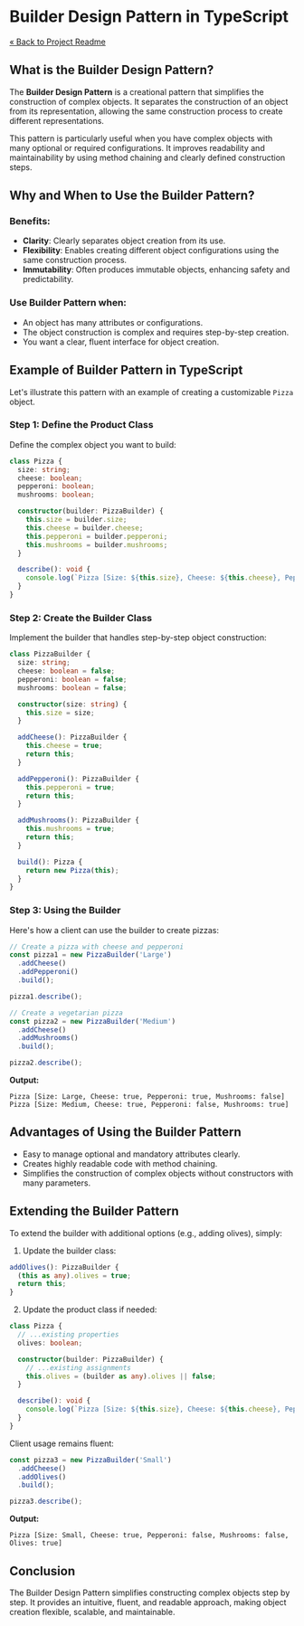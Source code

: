 # Builder Design Pattern in TypeScript

[« Back to Project Readme](https://github.com/adamrichardturner/design-patterns/blob/main/README.md)

## What is the Builder Design Pattern?

The **Builder Design Pattern** is a creational pattern that simplifies the construction of complex objects. It separates the construction of an object from its representation, allowing the same construction process to create different representations.

This pattern is particularly useful when you have complex objects with many optional or required configurations. It improves readability and maintainability by using method chaining and clearly defined construction steps.

## Why and When to Use the Builder Pattern?

### Benefits:
- **Clarity**: Clearly separates object creation from its use.
- **Flexibility**: Enables creating different object configurations using the same construction process.
- **Immutability**: Often produces immutable objects, enhancing safety and predictability.

### Use Builder Pattern when:
- An object has many attributes or configurations.
- The object construction is complex and requires step-by-step creation.
- You want a clear, fluent interface for object creation.

## Example of Builder Pattern in TypeScript

Let's illustrate this pattern with an example of creating a customizable `Pizza` object.

### Step 1: Define the Product Class

Define the complex object you want to build:

```typescript
class Pizza {
  size: string;
  cheese: boolean;
  pepperoni: boolean;
  mushrooms: boolean;

  constructor(builder: PizzaBuilder) {
    this.size = builder.size;
    this.cheese = builder.cheese;
    this.pepperoni = builder.pepperoni;
    this.mushrooms = builder.mushrooms;
  }

  describe(): void {
    console.log(`Pizza [Size: ${this.size}, Cheese: ${this.cheese}, Pepperoni: ${this.pepperoni}, Mushrooms: ${this.mushrooms}]`);
  }
}
```

### Step 2: Create the Builder Class

Implement the builder that handles step-by-step object construction:

```typescript
class PizzaBuilder {
  size: string;
  cheese: boolean = false;
  pepperoni: boolean = false;
  mushrooms: boolean = false;

  constructor(size: string) {
    this.size = size;
  }

  addCheese(): PizzaBuilder {
    this.cheese = true;
    return this;
  }

  addPepperoni(): PizzaBuilder {
    this.pepperoni = true;
    return this;
  }

  addMushrooms(): PizzaBuilder {
    this.mushrooms = true;
    return this;
  }

  build(): Pizza {
    return new Pizza(this);
  }
}
```

### Step 3: Using the Builder

Here's how a client can use the builder to create pizzas:

```typescript
// Create a pizza with cheese and pepperoni
const pizza1 = new PizzaBuilder('Large')
  .addCheese()
  .addPepperoni()
  .build();

pizza1.describe();

// Create a vegetarian pizza
const pizza2 = new PizzaBuilder('Medium')
  .addCheese()
  .addMushrooms()
  .build();

pizza2.describe();
```

**Output:**
```
Pizza [Size: Large, Cheese: true, Pepperoni: true, Mushrooms: false]
Pizza [Size: Medium, Cheese: true, Pepperoni: false, Mushrooms: true]
```

## Advantages of Using the Builder Pattern

- Easy to manage optional and mandatory attributes clearly.
- Creates highly readable code with method chaining.
- Simplifies the construction of complex objects without constructors with many parameters.

## Extending the Builder Pattern

To extend the builder with additional options (e.g., adding olives), simply:

1. Update the builder class:

```typescript
addOlives(): PizzaBuilder {
  (this as any).olives = true;
  return this;
}
```

2. Update the product class if needed:

```typescript
class Pizza {
  // ...existing properties
  olives: boolean;

  constructor(builder: PizzaBuilder) {
    // ...existing assignments
    this.olives = (builder as any).olives || false;
  }

  describe(): void {
    console.log(`Pizza [Size: ${this.size}, Cheese: ${this.cheese}, Pepperoni: ${this.pepperoni}, Mushrooms: ${this.mushrooms}, Olives: ${this.olives}]`);
  }
}
```

Client usage remains fluent:

```typescript
const pizza3 = new PizzaBuilder('Small')
  .addCheese()
  .addOlives()
  .build();

pizza3.describe();
```

**Output:**
```
Pizza [Size: Small, Cheese: true, Pepperoni: false, Mushrooms: false, Olives: true]
```

## Conclusion

The Builder Design Pattern simplifies constructing complex objects step by step. It provides an intuitive, fluent, and readable approach, making object creation flexible, scalable, and maintainable.

